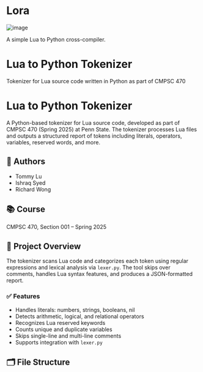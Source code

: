 # Lora

![image](https://github.com/user-attachments/assets/c0455180-2eff-4fac-96ff-28ca391b72ab)

A simple Lua to Python cross-compiler.
# Lua to Python Tokenizer
Tokenizer for Lua source code written in Python as part of CMPSC 470


# Lua to Python Tokenizer

A Python-based tokenizer for Lua source code, developed as part of CMPSC 470 (Spring 2025) at Penn State. The tokenizer processes Lua files and outputs a structured report of tokens including literals, operators, variables, reserved words, and more.

## 🧠 Authors
- Tommy Lu
- Ishraq Syed
- Richard Wong

## 📚 Course
CMPSC 470, Section 001 – Spring 2025

## 🧩 Project Overview

The tokenizer scans Lua code and categorizes each token using regular expressions and lexical analysis via `lexer.py`. The tool skips over comments, handles Lua syntax features, and produces a JSON-formatted report.

### ✅ Features
- Handles literals: numbers, strings, booleans, nil
- Detects arithmetic, logical, and relational operators
- Recognizes Lua reserved keywords
- Counts unique and duplicate variables
- Skips single-line and multi-line comments
- Supports integration with `lexer.py`

## 🗂️ File Structure

